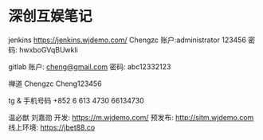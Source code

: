 # 深创互娱笔记

jenkins  <https://jenkins.wjdemo.com/>
Chengzc 账户:administrator
123456 密码: hwxboGVqBUwkli

gitlab
账户: [cheng@gmail.com](https://gtlabf.awexlab.co/users/sign_in)
密码: abc12332123

禅道
Chengzc
Cheng123456

tg & 手机号码
+852 6 613 4730
66134730

温必猷  刘嘉勋
开发: <https://m.wjdemo.com/>
预发布: <http://sitm.wjdemo.com>
线上环境: <https://jbet88.co>
